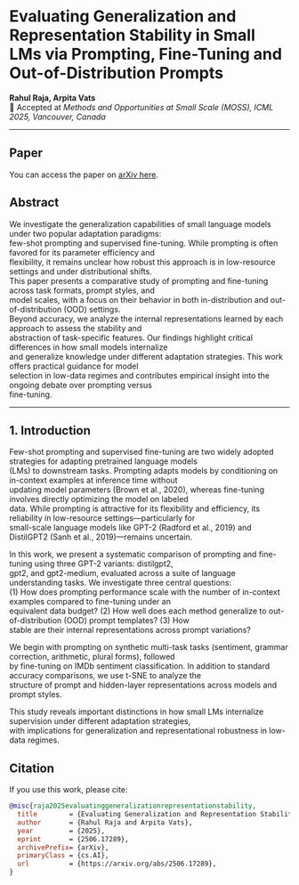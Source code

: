 # Evaluating Generalization and Representation Stability in Small LMs via Prompting, Fine-Tuning and Out-of-Distribution Prompts

**Rahul Raja, Arpita Vats**  
📌 Accepted at *Methods and Opportunities at Small Scale (MOSS), ICML 2025, Vancouver, Canada*

---
##  Paper 
You can access the paper on [arXiv here](https://arxiv.org/abs/2506.17289).

## Abstract

We investigate the generalization capabilities of small language models under two popular adaptation paradigms:  
few-shot prompting and supervised fine-tuning. While prompting is often favored for its parameter efficiency and  
flexibility, it remains unclear how robust this approach is in low-resource settings and under distributional shifts.  
This paper presents a comparative study of prompting and fine-tuning across task formats, prompt styles, and  
model scales, with a focus on their behavior in both in-distribution and out-of-distribution (OOD) settings.  
Beyond accuracy, we analyze the internal representations learned by each approach to assess the stability and  
abstraction of task-specific features. Our findings highlight critical differences in how small models internalize  
and generalize knowledge under different adaptation strategies. This work offers practical guidance for model  
selection in low-data regimes and contributes empirical insight into the ongoing debate over prompting versus  
fine-tuning.

---

## 1. Introduction

Few-shot prompting and supervised fine-tuning are two widely adopted strategies for adapting pretrained language models  
(LMs) to downstream tasks. Prompting adapts models by conditioning on in-context examples at inference time without  
updating model parameters (Brown et al., 2020), whereas fine-tuning involves directly optimizing the model on labeled  
data. While prompting is attractive for its flexibility and efficiency, its reliability in low-resource settings—particularly for  
small-scale language models like GPT-2 (Radford et al., 2019) and DistilGPT2 (Sanh et al., 2019)—remains uncertain.

In this work, we present a systematic comparison of prompting and fine-tuning using three GPT-2 variants: distilgpt2,  
gpt2, and gpt2-medium, evaluated across a suite of language understanding tasks. We investigate three central questions:  
(1) How does prompting performance scale with the number of in-context examples compared to fine-tuning under an  
equivalent data budget? (2) How well does each method generalize to out-of-distribution (OOD) prompt templates? (3) How  
stable are their internal representations across prompt variations?

We begin with prompting on synthetic multi-task tasks (sentiment, grammar correction, arithmetic, plural forms), followed  
by fine-tuning on IMDb sentiment classification. In addition to standard accuracy comparisons, we use t-SNE to analyze the  
structure of prompt and hidden-layer representations across models and prompt styles.

This study reveals important distinctions in how small LMs internalize supervision under different adaptation strategies,  
with implications for generalization and representational robustness in low-data regimes.

##  Citation

If you use this work, please cite:

```bibtex
@misc{raja2025evaluatinggeneralizationrepresentationstability,
  title        = {Evaluating Generalization and Representation Stability in Small LMs via Prompting, Fine-Tuning and Out-of-Distribution Prompts}, 
  author       = {Rahul Raja and Arpita Vats},
  year         = {2025},
  eprint       = {2506.17289},
  archivePrefix= {arXiv},
  primaryClass = {cs.AI},
  url          = {https://arxiv.org/abs/2506.17289}, 
}

